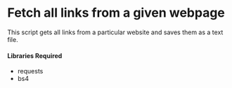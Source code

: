 #   Fetch all links from a given webpage

This script gets all links from a particular website and saves them as a text file.


#### Libraries Required

-   requests
-   bs4